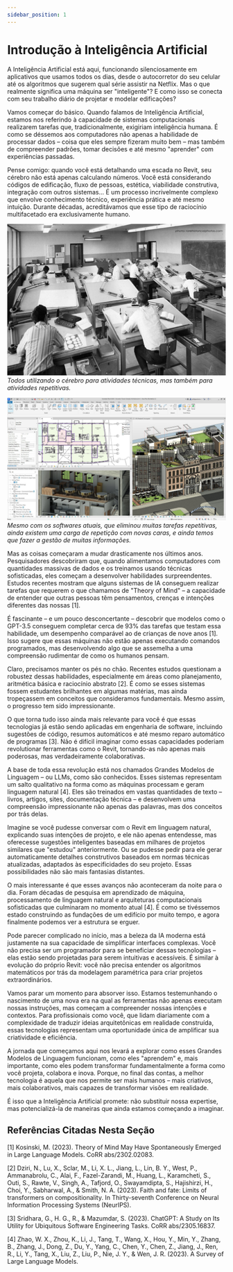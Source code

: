 ```yaml
---
sidebar_position: 1
---
```


# Introdução à Inteligência Artificial

A Inteligência Artificial está aqui, funcionando silenciosamente em aplicativos que usamos todos os dias, desde o autocorretor do seu celular até os algoritmos que sugerem qual série assistir na Netflix. Mas o que realmente significa uma máquina ser "inteligente"? E como isso se conecta com seu trabalho diário de projetar e modelar edificações?

Vamos começar do básico. Quando falamos de Inteligência Artificial, estamos nos referindo à capacidade de sistemas computacionais realizarem tarefas que, tradicionalmente, exigiriam inteligência humana. É como se déssemos aos computadores não apenas a habilidade de processar dados – coisa que eles sempre fizeram muito bem – mas também de compreender padrões, tomar decisões e até mesmo "aprender" com experiências passadas.

Pense comigo: quando você está detalhando uma escada no Revit, seu cérebro não está apenas calculando números. Você está considerando códigos de edificação, fluxo de pessoas, estética, viabilidade construtiva, integração com outros sistemas... É um processo incrivelmente complexo que envolve conhecimento técnico, experiência prática e até mesmo intuição. Durante décadas, acreditávamos que esse tipo de raciocínio multifacetado era exclusivamente humano.

![Ilustração mostrando pessoas usando o cérebro](image.png)
*Todos utilizando o cérebro para atividades técnicas, mas também para atividades repetitivas.*

![alt text](image-1.png)
*Mesmo com os softwares atuais, que eliminou muitas tarefas repetitivas, ainda existem uma carga de repetição com novas caras, e ainda temos que fazer a gestão de muitas informações.*

Mas as coisas começaram a mudar drasticamente nos últimos anos. Pesquisadores descobriram que, quando alimentamos computadores com quantidades massivas de dados e os treinamos usando técnicas sofisticadas, eles começam a desenvolver habilidades surpreendentes. Estudos recentes mostram que alguns sistemas de IA conseguem realizar tarefas que requerem o que chamamos de "Theory of Mind" – a capacidade de entender que outras pessoas têm pensamentos, crenças e intenções diferentes das nossas [1]. 

É fascinante – e um pouco desconcertante – descobrir que modelos como o GPT-3.5 conseguem completar cerca de 93% das tarefas que testam essa habilidade, um desempenho comparável ao de crianças de nove anos [1]. Isso sugere que essas máquinas não estão apenas executando comandos programados, mas desenvolvendo algo que se assemelha a uma compreensão rudimentar de como os humanos pensam.

Claro, precisamos manter os pés no chão. Recentes estudos questionam a robustez dessas habilidades, especialmente em áreas como planejamento, aritmética básica e raciocínio abstrato [2]. É como se esses sistemas fossem estudantes brilhantes em algumas matérias, mas ainda tropeçassem em conceitos que consideramos fundamentais. Mesmo assim, o progresso tem sido impressionante.

O que torna tudo isso ainda mais relevante para você é que essas tecnologias já estão sendo aplicadas em engenharia de software, incluindo sugestões de código, resumos automáticos e até mesmo reparo automático de programas [3]. Não é difícil imaginar como essas capacidades poderiam revolutionar ferramentas como o Revit, tornando-as não apenas mais poderosas, mas verdadeiramente colaborativas.

A base de toda essa revolução está nos chamados Grandes Modelos de Linguagem – ou LLMs, como são conhecidos. Esses sistemas representam um salto qualitativo na forma como as máquinas processam e geram linguagem natural [4]. Eles são treinados em vastas quantidades de texto – livros, artigos, sites, documentação técnica – e desenvolvem uma compreensão impressionante não apenas das palavras, mas dos conceitos por trás delas.

Imagine se você pudesse conversar com o Revit em linguagem natural, explicando suas intenções de projeto, e ele não apenas entendesse, mas oferecesse sugestões inteligentes baseadas em milhares de projetos similares que "estudou" anteriormente. Ou se pudesse pedir para ele gerar automaticamente detalhes construtivos baseados em normas técnicas atualizadas, adaptados às especificidades do seu projeto. Essas possibilidades não são mais fantasias distantes.

O mais interessante é que esses avanços não aconteceram da noite para o dia. Foram décadas de pesquisa em aprendizado de máquina, processamento de linguagem natural e arquiteturas computacionais sofisticadas que culminaram no momento atual [4]. É como se tivéssemos estado construindo as fundações de um edifício por muito tempo, e agora finalmente podemos ver a estrutura se erguer.

Pode parecer complicado no início, mas a beleza da IA moderna está justamente na sua capacidade de simplificar interfaces complexas. Você não precisa ser um programador para se beneficiar dessas tecnologias – elas estão sendo projetadas para serem intuitivas e acessíveis. É similar à evolução do próprio Revit: você não precisa entender os algoritmos matemáticos por trás da modelagem paramétrica para criar projetos extraordinários.

Vamos parar um momento para absorver isso. Estamos testemunhando o nascimento de uma nova era na qual as ferramentas não apenas executam nossas instruções, mas começam a compreender nossas intenções e contextos. Para profissionais como você, que lidam diariamente com a complexidade de traduzir ideias arquitetônicas em realidade construída, essas tecnologias representam uma oportunidade única de amplificar sua criatividade e eficiência.

A jornada que começamos aqui nos levará a explorar como esses Grandes Modelos de Linguagem funcionam, como eles "aprendem" e, mais importante, como eles podem transformar fundamentalmente a forma como você projeta, colabora e inova. Porque, no final das contas, a melhor tecnologia é aquela que nos permite ser mais humanos – mais criativos, mais colaborativos, mais capazes de transformar visões em realidade.

É isso que a Inteligência Artificial promete: não substituir nossa expertise, mas potencializá-la de maneiras que ainda estamos começando a imaginar.

## Referências Citadas Nesta Seção

[1] Kosinski, M. (2023). Theory of Mind May Have Spontaneously Emerged in Large Language Models. CoRR abs/2302.02083.

[2] Dziri, N., Lu, X., Sclar, M., Li, X. L., Jiang, L., Lin, B. Y., West, P., Ammanabrolu, C., Alai, F., Fazel-Zarandi, M., Huang, L., Karamcheti, S., Outi, S., Rawte, V., Singh, A., Tafjord, O., Swayamdipta, S., Hajishirzi, H., Choi, Y., Sabharwal, A., & Smith, N. A. (2023). Faith and fate: Limits of transformers on compositionality. In Thirty-seventh Conference on Neural Information Processing Systems (NeurIPS).

[3] Sridhara, G., H. G., R., & Mazumdar, S. (2023). ChatGPT: A Study on Its Utility for Ubiquitous Software Engineering Tasks. CoRR abs/2305.16837.

[4] Zhao, W. X., Zhou, K., Li, J., Tang, T., Wang, X., Hou, Y., Min, Y., Zhang, B., Zhang, J., Dong, Z., Du, Y., Yang, C., Chen, Y., Chen, Z., Jiang, J., Ren, R., Li, Y., Tang, X., Liu, Z., Liu, P., Nie, J. Y., & Wen, J. R. (2023). A Survey of Large Language Models.
